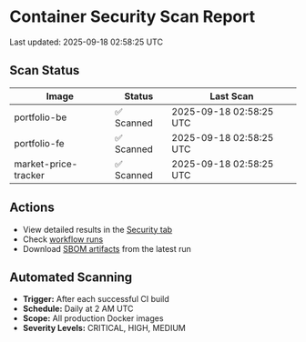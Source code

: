 # Container Security Scan Report

Last updated: 2025-09-18 02:58:25 UTC

## Scan Status

| Image | Status | Last Scan |
|-------|--------|-----------|
| portfolio-be | ✅ Scanned | 2025-09-18 02:58:25 UTC |
| portfolio-fe | ✅ Scanned | 2025-09-18 02:58:25 UTC |
| market-price-tracker | ✅ Scanned | 2025-09-18 02:58:25 UTC |

## Actions

- View detailed results in the [Security tab](https://github.com/ktenman/portfolio/security/code-scanning)
- Check [workflow runs](https://github.com/ktenman/portfolio/actions/workflows/trivy-scan.yml)
- Download [SBOM artifacts](https://github.com/ktenman/portfolio/actions/workflows/trivy-scan.yml) from the latest run

## Automated Scanning

- **Trigger:** After each successful CI build
- **Schedule:** Daily at 2 AM UTC
- **Scope:** All production Docker images
- **Severity Levels:** CRITICAL, HIGH, MEDIUM

